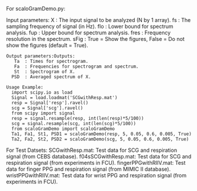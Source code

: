 For scaloGramDemo.py:

Input parameters:
        X  : The input signal to be analyzed (N by 1 array).
       fs  : The sampling frequency of signal (in Hz).
       flo  : Lower bound for spectrum analysis.
      fup  : Upper bound for spectrum analysis.
     fres  : Frequency resolution in the spectrum.
     sFig  : True = Show the figures, False = Do not show the figures
             (default = True).

    Output parameters:Outputs:
       Ta  : Times for spectrogram.
       Fa  : Frequencies for spectrogram and spectrum.
       St  : Spectrogram of X.
      PSD  : Averaged spectrum of X.

    Usage Example:
      import scipy.io as load
      Signal = load.loadmat('SCGwithResp.mat')
      resp = Signal['resp'].ravel()
      scg = Signal['scg'].ravel()
      from scipy import signal
      resp = signal.resample(resp, int(len(resp)*5/100))
      scg = signal.resample(scg, int(len(scg)*5/100))
      from scaloGramDemo import scaloGramDemo
      Ta1, Fa1, St1, PSD1 = scaloGramDemo(resp, 5, 0.05, 0.6, 0.005, True)
      Ta2, Fa2, St2, PSD2 = scaloGramDemo(scg, 5, 0.05, 0.6, 0.005, True)

For Test Datsets:
SCGwithResp.mat: Test data for SCG and respiration signal (from CEBS database).
f04sSCGwithResp.mat: Test data for SCG and respiration signal (from experiments in FCU).
fingerPPGwithRIIV.mat: Test data for finger PPG and respiration signal (from MIMIC II database).
wristPPGwithRIIV.mat: Test data for wrist PPG and respiration signal (from experiments in FCU). 
